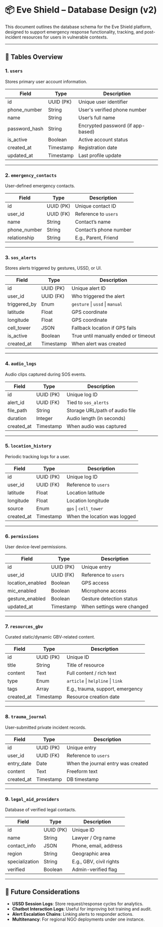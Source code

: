 # 📦 Eve Shield – Database Design (v2)

This document outlines the database schema for the Eve Shield platform, designed to support emergency response functionality, tracking, and post-incident resources for users in vulnerable contexts.

---

## 📁 Tables Overview

### 1. `users`

Stores primary user account information.

| Field         | Type      | Description                       |
| ------------- | --------- | --------------------------------- |
| id            | UUID (PK) | Unique user identifier            |
| phone_number  | String    | User's verified phone number      |
| name          | String    | User’s full name                  |
| password_hash | String    | Encrypted password (if app-based) |
| is_active     | Boolean   | Active account status             |
| created_at    | Timestamp | Registration date                 |
| updated_at    | Timestamp | Last profile update               |

---

### 2. `emergency_contacts`

User-defined emergency contacts.

| Field        | Type      | Description            |
| ------------ | --------- | ---------------------- |
| id           | UUID (PK) | Unique contact ID      |
| user_id      | UUID (FK) | Reference to `users`   |
| name         | String    | Contact’s name         |
| phone_number | String    | Contact’s phone number |
| relationship | String    | E.g., Parent, Friend   |

---

### 3. `sos_alerts`

Stores alerts triggered by gestures, USSD, or UI.

| Field        | Type      | Description                          |
| ------------ | --------- | ------------------------------------ |
| id           | UUID (PK) | Unique alert ID                      |
| user_id      | UUID (FK) | Who triggered the alert              |
| triggered_by | Enum      | `gesture` \| `ussd` \| `manual`      |
| latitude     | Float     | GPS coordinate                       |
| longitude    | Float     | GPS coordinate                       |
| cell_tower   | JSON      | Fallback location if GPS fails       |
| is_active    | Boolean   | True until manually ended or timeout |
| created_at   | Timestamp | When alert was created               |

---

### 4. `audio_logs`

Audio clips captured during SOS events.

| Field      | Type      | Description                    |
| ---------- | --------- | ------------------------------ |
| id         | UUID (PK) | Unique log ID                  |
| alert_id   | UUID (FK) | Tied to `sos_alerts`           |
| file_path  | String    | Storage URL/path of audio file |
| duration   | Integer   | Audio length (in seconds)      |
| created_at | Timestamp | When audio was captured        |

---

### 5. `location_history`

Periodic tracking logs for a user.

| Field      | Type      | Description                  |
| ---------- | --------- | ---------------------------- |
| id         | UUID (PK) | Unique log ID                |
| user_id    | UUID (FK) | Reference to `users`         |
| latitude   | Float     | Location latitude            |
| longitude  | Float     | Location longitude           |
| source     | Enum      | `gps` \| `cell_tower`        |
| created_at | Timestamp | When the location was logged |

---

### 6. `permissions`

User device-level permissions.

| Field            | Type      | Description                |
| ---------------- | --------- | -------------------------- |
| id               | UUID (PK) | Unique entry               |
| user_id          | UUID (FK) | Reference to `users`       |
| location_enabled | Boolean   | GPS access                 |
| mic_enabled      | Boolean   | Microphone access          |
| gesture_enabled  | Boolean   | Gesture detection status   |
| updated_at       | Timestamp | When settings were changed |

---

### 7. `resources_gbv`

Curated static/dynamic GBV-related content.

| Field      | Type      | Description                       |
| ---------- | --------- | --------------------------------- |
| id         | UUID (PK) | Unique ID                         |
| title      | String    | Title of resource                 |
| content    | Text      | Full content / rich text          |
| type       | Enum      | `article` \| `helpline` \| `link` |
| tags       | Array     | E.g., trauma, support, emergency  |
| created_at | Timestamp | Resource creation date            |

---

### 8. `trauma_journal`

User-submitted private incident records.

| Field      | Type      | Description                        |
| ---------- | --------- | ---------------------------------- |
| id         | UUID (PK) | Unique entry                       |
| user_id    | UUID (FK) | Reference to `users`               |
| entry_date | Date      | When the journal entry was created |
| content    | Text      | Freeform text                      |
| created_at | Timestamp | DB timestamp                       |

---

### 9. `legal_aid_providers`

Database of verified legal contacts.

| Field          | Type      | Description             |
| -------------- | --------- | ----------------------- |
| id             | UUID (PK) | Unique ID               |
| name           | String    | Lawyer / Org name       |
| contact_info   | JSON      | Phone, email, address   |
| region         | String    | Geographic area         |
| specialization | String    | E.g., GBV, civil rights |
| verified       | Boolean   | Admin-verified flag     |

---

## 🧠 Future Considerations

- **USSD Session Logs**: Store request/response cycles for analytics.
- **Chatbot Interaction Logs**: Useful for improving bot training and audit.
- **Alert Escalation Chains**: Linking alerts to responder actions.
- **Multitenancy**: For regional NGO deployments under one instance.
